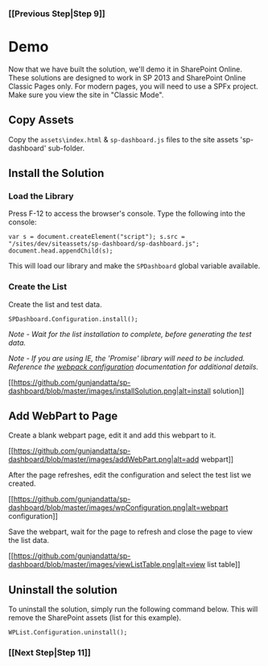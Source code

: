 ### [[Previous Step|Step 9]]

# Demo

Now that we have built the solution, we'll demo it in SharePoint Online. These solutions are designed to work in SP 2013 and SharePoint Online Classic Pages only. For modern pages, you will need to use a SPFx project. Make sure you view the site in "Classic Mode".

## Copy Assets

Copy the ```assets\index.html``` & ```sp-dashboard.js``` files to the site assets 'sp-dashboard' sub-folder.

## Install the Solution

### Load the Library

Press F-12 to access the browser's console. Type the following into the console:

```
var s = document.createElement("script"); s.src = "/sites/dev/siteassets/sp-dashboard/sp-dashboard.js"; document.head.appendChild(s);
```

This will load our library and make the ```SPDashboard``` global variable available.

### Create the List

Create the list and test data.

```
SPDashboard.Configuration.install();
```
_Note - Wait for the list installation to complete, before generating the test data._

_Note - If you are using IE, the 'Promise' library will need to be included. Reference the [webpack configuration](https://gunjandatta.github.io/dev/webpack) documentation for additional details._

[[https://github.com/gunjandatta/sp-dashboard/blob/master/images/installSolution.png|alt=install solution]]

## Add WebPart to Page

Create a blank webpart page, edit it and add this webpart to it.

[[https://github.com/gunjandatta/sp-dashboard/blob/master/images/addWebPart.png|alt=add webpart]]

After the page refreshes, edit the configuration and select the test list we created.

[[https://github.com/gunjandatta/sp-dashboard/blob/master/images/wpConfiguration.png|alt=webpart configuration]]

Save the webpart, wait for the page to refresh and close the page to view the list data.

[[https://github.com/gunjandatta/sp-dashboard/blob/master/images/viewListTable.png|alt=view list table]]

## Uninstall the solution

To uninstall the solution, simply run the following command below. This will remove the SharePoint assets (list for this example).

```
WPList.Configuration.uninstall();
```

### [[Next Step|Step 11]]